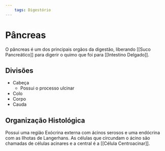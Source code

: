 ```yaml
---
	tags: Digestório
---
```

# Pâncreas
O pâncreas é um dos principais orgãos da digestão, liberando [[Suco Pancreático]] para digerir o quimo que foi para [[Intestino Delgado]].

## Divisões
- Cabeça
	- Possui o processo ulcinar
- Colo
- Corpo
- Cauda

## Organização Histológica
Possui uma região Exócrina externa com ácinos serosos e uma endócrina com as Ilhotas de Langerhans.
As células que circundam o ácino são chamadas de células acinares e a central é a [[Célula Centroacinar]].